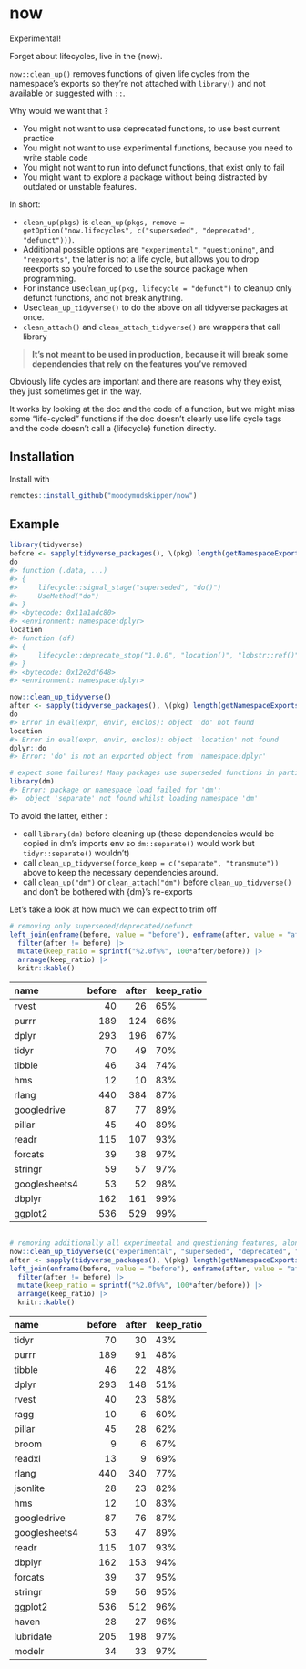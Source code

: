 
<!-- README.md is generated from README.Rmd. Please edit that file -->

# now

Experimental!

Forget about lifecycles, live in the {now}.

`now::clean_up()` removes functions of given life cycles from the
namespace’s exports so they’re not attached with `library()` and not
available or suggested with `::`.

Why would we want that ?

- You might not want to use deprecated functions, to use best current
  practice
- You might not want to use experimental functions, because you need to
  write stable code
- You might not want to run into defunct functions, that exist only to
  fail
- You might want to explore a package without being distracted by
  outdated or unstable features.

In short:

- `clean_up(pkgs)` is
  `clean_up(pkgs, remove = getOption("now.lifecycles", c("superseded", "deprecated", "defunct")))`.
- Additional possible options are `"experimental"`, `"questioning"`, and
  `"reexports"`, the latter is not a life cycle, but allows you to drop
  reexports so you’re forced to use the source package when programming.
- For instance use`clean_up(pkg, lifecycle = "defunct")` to cleanup only
  defunct functions, and not break anything.
- Use`clean_up_tidyverse()` to do the above on all tidyverse packages at
  once.
- `clean_attach()` and `clean_attach_tidyverse()` are wrappers that call
  library

> **It’s not meant to be used in production, because it will break some
> dependencies that rely on the features you’ve removed**

Obviously life cycles are important and there are reasons why they
exist, they just sometimes get in the way.

It works by looking at the doc and the code of a function, but we might
miss some “life-cycled” functions if the doc doesn’t clearly use life
cycle tags and the code doesn’t call a {lifecycle} function directly.

## Installation

Install with

``` r
remotes::install_github("moodymudskipper/now")
```

## Example

``` r
library(tidyverse)
before <- sapply(tidyverse_packages(), \(pkg) length(getNamespaceExports(pkg)))
do
#> function (.data, ...) 
#> {
#>     lifecycle::signal_stage("superseded", "do()")
#>     UseMethod("do")
#> }
#> <bytecode: 0x11a1adc80>
#> <environment: namespace:dplyr>
location
#> function (df) 
#> {
#>     lifecycle::deprecate_stop("1.0.0", "location()", "lobstr::ref()")
#> }
#> <bytecode: 0x12e2df648>
#> <environment: namespace:dplyr>

now::clean_up_tidyverse()
after <- sapply(tidyverse_packages(), \(pkg) length(getNamespaceExports(pkg)))
do
#> Error in eval(expr, envir, enclos): object 'do' not found
location
#> Error in eval(expr, envir, enclos): object 'location' not found
dplyr::do
#> Error: 'do' is not an exported object from 'namespace:dplyr'

# expect some failures! Many packages use superseded functions in particular
library(dm)
#> Error: package or namespace load failed for 'dm':
#>  object 'separate' not found whilst loading namespace 'dm'
```

To avoid the latter, either :

- call `library(dm)` before cleaning up (these dependencies would be
  copied in dm’s imports env so `dm::separate()` would work but
  `tidyr::separate()` wouldn’t)
- call `clean_up_tidyverse(force_keep = c("separate", "transmute"))`
  above to keep the necessary dependencies around.
- call `clean_up("dm")` or `clean_attach("dm")` before
  `clean_up_tidyverse()` and don’t be bothered with {dm}’s re-exports

Let’s take a look at how much we can expect to trim off

``` r
# removing only superseded/deprecated/defunct
left_join(enframe(before, value = "before"), enframe(after, value = "after"), by = "name") |> 
  filter(after != before) |>
  mutate(keep_ratio = sprintf("%2.0f%%", 100*after/before)) |>
  arrange(keep_ratio) |>
  knitr::kable()
```

| name          | before | after | keep_ratio |
|:--------------|-------:|------:|:-----------|
| rvest         |     40 |    26 | 65%        |
| purrr         |    189 |   124 | 66%        |
| dplyr         |    293 |   196 | 67%        |
| tidyr         |     70 |    49 | 70%        |
| tibble        |     46 |    34 | 74%        |
| hms           |     12 |    10 | 83%        |
| rlang         |    440 |   384 | 87%        |
| googledrive   |     87 |    77 | 89%        |
| pillar        |     45 |    40 | 89%        |
| readr         |    115 |   107 | 93%        |
| forcats       |     39 |    38 | 97%        |
| stringr       |     59 |    57 | 97%        |
| googlesheets4 |     53 |    52 | 98%        |
| dbplyr        |    162 |   161 | 99%        |
| ggplot2       |    536 |   529 | 99%        |

``` r

# removing additionally all experimental and questioning features, along with reexports
now::clean_up_tidyverse(c("experimental", "superseded", "deprecated", "defunct", "questioning", "reexports"))
after <- sapply(tidyverse_packages(), \(pkg) length(getNamespaceExports(pkg)))
left_join(enframe(before, value = "before"), enframe(after, value = "after"), by = "name") |> 
  filter(after != before) |>
  mutate(keep_ratio = sprintf("%2.0f%%", 100*after/before)) |>
  arrange(keep_ratio) |>
  knitr::kable()
```

| name          | before | after | keep_ratio |
|:--------------|-------:|------:|:-----------|
| tidyr         |     70 |    30 | 43%        |
| purrr         |    189 |    91 | 48%        |
| tibble        |     46 |    22 | 48%        |
| dplyr         |    293 |   148 | 51%        |
| rvest         |     40 |    23 | 58%        |
| ragg          |     10 |     6 | 60%        |
| pillar        |     45 |    28 | 62%        |
| broom         |      9 |     6 | 67%        |
| readxl        |     13 |     9 | 69%        |
| rlang         |    440 |   340 | 77%        |
| jsonlite      |     28 |    23 | 82%        |
| hms           |     12 |    10 | 83%        |
| googledrive   |     87 |    76 | 87%        |
| googlesheets4 |     53 |    47 | 89%        |
| readr         |    115 |   107 | 93%        |
| dbplyr        |    162 |   153 | 94%        |
| forcats       |     39 |    37 | 95%        |
| stringr       |     59 |    56 | 95%        |
| ggplot2       |    536 |   512 | 96%        |
| haven         |     28 |    27 | 96%        |
| lubridate     |    205 |   198 | 97%        |
| modelr        |     34 |    33 | 97%        |
